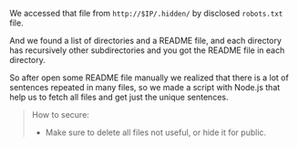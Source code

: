 We accessed that file from `http://$IP/.hidden/` by disclosed `robots.txt` file.

And we found a list of directories and a README file, and each directory has recursively other subdirectories and you got the README file in each directory.

So after open some README file manually we realized that there is a lot of sentences repeated in many files,
so we made a script with Node.js that help us to fetch all files and get just the unique sentences.

> How to secure:
>
> - Make sure to delete all files not useful, or hide it for public.
